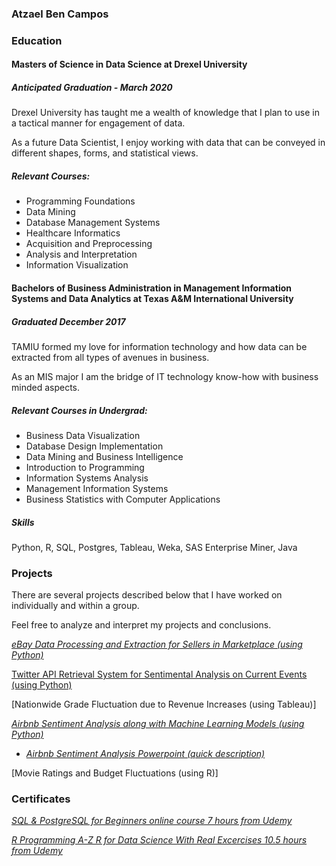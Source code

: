 

### Atzael Ben Campos

### Education

#### Masters of Science in Data Science at Drexel University
##### Anticipated Graduation - March 2020

Drexel University has taught me a wealth of knowledge that I plan to use in a tactical manner for engagement of data.

As a future Data Scientist, I enjoy working with data that can be conveyed in different shapes, forms, and statistical views. 


##### Relevant Courses:

- Programming Foundations
- Data Mining
- Database Management Systems
- Healthcare Informatics
- Acquisition and Preprocessing
- Analysis and Interpretation
- Information Visualization


#### Bachelors of Business Administration in Management Information Systems and Data Analytics at Texas A&M International University
##### Graduated December 2017

TAMIU formed my love for information technology and how data can be extracted from all types of avenues in business.

As an MIS major I am the bridge of IT technology know-how with business minded aspects. 


##### Relevant Courses in Undergrad:

- Business Data Visualization
- Database Design Implementation
- Data Mining and Business Intelligence
- Introduction to Programming
- Information Systems Analysis
- Management Information Systems
- Business Statistics with Computer Applications


##### Skills 

Python, R, SQL, Postgres, Tableau, Weka, SAS Enterprise Miner, Java


### Projects

There are several projects described below that I have worked on individually and within a group.

Feel free to analyze and interpret my projects and conclusions.


[_eBay Data Processing and Extraction for Sellers in Marketplace (using Python)_](https://github.com/atzbencam/Projects/blob/master/eBay_proj.pdf)



[Twitter API Retrieval System for Sentimental Analysis on Current Events (using Python)](https://github.com/atzbencam/Projects/blob/master/Twitter%20API%20Retrieval%20System%20for%20Sentimental%20Analysis%20on%20Current%20Events.pdf)



[Nationwide Grade Fluctuation due to Revenue Increases (using Tableau)]



[_Airbnb Sentiment Analysis along with Machine Learning Models (using Python)_](https://github.com/atzbencam/Projects/blob/master/airbnb_proj_git.pdf)

- [_Airbnb Sentiment Analysis Powerpoint (quick description)_](https://github.com/atzbencam/Projects/blob/master/airbnb_pp.pptx)



[Movie Ratings and Budget Fluctuations (using R)]


### Certificates


[_SQL & PostgreSQL for Beginners online course 7 hours from Udemy_](https://www.udemy.com/certificate/UC-S309A4FN/)

[_R Programming A-Z R for Data Science With Real Excercises 10.5 hours from Udemy_](https://www.udemy.com/certificate/UC-4T3SEE1D/)
